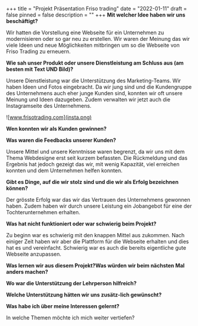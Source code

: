 +++
title = "Projekt Präsentation Friso trading"
date = "2022-01-11"
draft = false
pinned = false
description = ""
+++
**Mit welcher Idee haben wir uns beschäftigt?**

Wir hatten die Vorstellung eine Webseite für ein Unternehmen zu modernisieren oder so gar neu zu erstellen. Wir waren der Meinung das wir viele Ideen und neue Möglichkeiten mitbringen um so die Webseite von Friso Trading zu erneuern.

**Wie sah unser Produkt oder unsere Dienstleistung am Schluss aus (am besten mit Text UND Bild)?**

Unsere Dienstleistung war die Unterstützung des Marketing-Teams. Wir haben Ideen und Fotos eingebracht. Da wir jung sind und die Kundengruppe des Unternehmens auch eher junge Kunden sind, konnten wir oft unsere Meinung und Ideen dazugeben. Zudem verwalten wir jetzt auch die Instagramseite des Unternehmens. 

![www.frisotrading.com](insta.png)

**Wen konnten wir als Kunden gewinnen?**



**Was waren die Feedbacks unserer Kunden?**

Unsere Mittel und unsere Kenntnisse waren begrenzt, da wir uns mit dem Thema Webdesigne erst seit kurzem befassten. Die Rückmeldung und das Ergebnis hat jedoch gezeigt das wir, mit wenig Kapazität, viel erreichen konnten und dem Unternehmen helfen konnten.

**Gibt es Dinge, auf die wir stolz sind und die wir als Erfolg bezeichnen können?**

Der grösste Erfolg war das wir das Vertrauen des Unternehmens gewonnen haben. Zudem haben wir durch unsere Leistung ein Jobangebot für eine der Tochterunternehmen erhalten.

**Was hat nicht funktioniert oder war schwierig beim Projekt?**

Zu beginn war es schwierig mit den knappen Mittel aus zukommen. Nach einiger Zeit haben wir aber die Plattform für die Webseite erhalten und dies hat es und vereinfacht. Schwierig war es auch die bereits eigentliche gute Webseite anzupassen.

**Was lernen wir aus diesem Projekt?Was würden wir beim nächsten Mal anders machen?**



**Wo war die Unterstützung der Lehrperson hilfreich?**

**Welche Unterstützung hätten wir uns zusätz-lich gewünscht?**

**Was habe ich über meine Interessen gelernt?**

In welche Themen möchte ich mich weiter vertiefen?